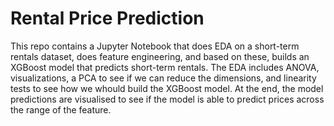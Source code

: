 # Rental Price Prediction
This repo contains a Jupyter Notebook that does EDA on a short-term rentals dataset, does feature engineering, and based on these, builds an XGBoost model that predicts short-term rentals. The EDA includes ANOVA, visualizations, a PCA to see if we can reduce the dimensions, and linearity tests to see how we whould build the XGBoost model. At the end, the model predictions are visualised to see if the model is able to predict prices across the range of the feature.
